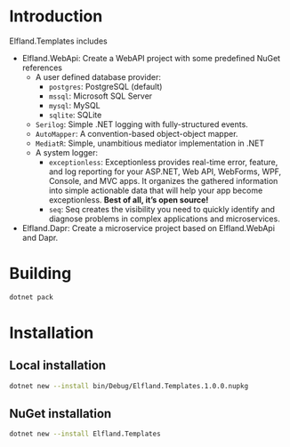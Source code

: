 # Introduction
Elfland.Templates includes
- Elfland.WebApi: Create a WebAPI project with some predefined NuGet references
  - A user defined database provider:
    - `postgres`: PostgreSQL (default)
    - `mssql`: Microsoft SQL Server
    - `mysql`: MySQL
    - `sqlite`: SQLite
  - `Serilog`: Simple .NET logging with fully-structured events.
  - `AutoMapper`: A convention-based object-object mapper.
  - `MediatR`: Simple, unambitious mediator implementation in .NET
  - A system logger:
    - `exceptionless`: Exceptionless provides real-time error, feature, and log reporting for your ASP.NET, Web API, WebForms, WPF, Console, and MVC apps. It organizes the gathered information into simple actionable data that will help your app become exceptionless. **Best of all, it’s open source!**
    - `seq`: Seq creates the visibility you need to quickly identify and diagnose problems in complex applications and microservices.
- Elfland.Dapr: Create a microservice project based on Elfland.WebApi and Dapr.

# Building
```sh
dotnet pack
```

# Installation
## Local installation
```sh
dotnet new --install bin/Debug/Elfland.Templates.1.0.0.nupkg
```
## NuGet installation
```sh
dotnet new --install Elfland.Templates
```
